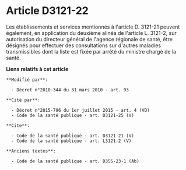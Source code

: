 # Article D3121-22

Les établissements et services mentionnés à l'article D. 3121-21 peuvent également, en application du deuxième alinéa de
l'article L. 3121-2, sur autorisation du directeur général de l'agence régionale de santé, être désignés pour effectuer des
consultations sur d'autres maladies transmissibles dont la liste est fixée par arrêté du ministre chargé de la santé.

**Liens relatifs à cet article**

	**Modifié par**:

	  - Décret n°2010-344 du 31 mars 2010 - art. 93

	**Cité par**:

	  - Décret n°2015-796 du 1er juillet 2015 - art. 4 (VD)
	  - Code de la santé publique - art. D3121-25 (V)

	**Cite**:

	  - Code de la santé publique - art. D3121-21 (V)
	  - Code de la santé publique - art. L3121-2 (V)

	**Anciens textes**:

	  - Code de la santé publique - art. D355-23-1 (Ab)
